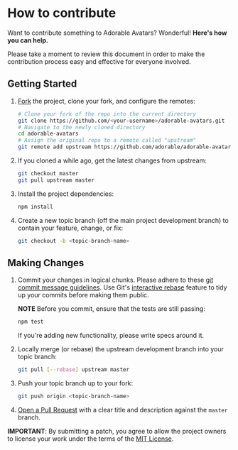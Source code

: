 # How to contribute

Want to contribute something to Adorable Avatars? Wonderful! __Here's how you can help.__

Please take a moment to review this document in order to make the contribution
process easy and effective for everyone involved.

## Getting Started

1. [Fork](http://help.github.com/fork-a-repo/) the project, clone your fork,
   and configure the remotes:

   ```bash
   # Clone your fork of the repo into the current directory
   git clone https://github.com/<your-username>/adorable-avatars.git
   # Navigate to the newly cloned directory
   cd adorable-avatars
   # Assign the original repo to a remote called "upstream"
   git remote add upstream https://github.com/adorable/adorable-avatars.git
   ```

2. If you cloned a while ago, get the latest changes from upstream:

   ```bash
   git checkout master
   git pull upstream master
   ```

3. Install the project dependencies:

   ```bash
   npm install
   ```

4. Create a new topic branch (off the main project development branch) to
   contain your feature, change, or fix:

   ```bash
   git checkout -b <topic-branch-name>
   ```

## Making Changes

1. Commit your changes in logical chunks. Please adhere to these [git commit
   message guidelines](http://tbaggery.com/2008/04/19/a-note-about-git-commit-messages.html).
   Use Git's [interactive rebase](https://help.github.com/articles/interactive-rebase)
   feature to tidy up your commits before making them public.

   __NOTE__ Before you commit, ensure that the tests are still passing:
   ```bash
   npm test
   ```

   If you're adding new functionality, please write specs around it.

2. Locally merge (or rebase) the upstream development branch into your topic branch:

   ```bash
   git pull [--rebase] upstream master
   ```

3. Push your topic branch up to your fork:

   ```bash
   git push origin <topic-branch-name>
   ```

4. [Open a Pull Request](https://help.github.com/articles/using-pull-requests/)
    with a clear title and description against the `master` branch.

__IMPORTANT__: By submitting a patch, you agree to allow the project owners to
license your work under the terms of the [MIT License](LICENSE).
